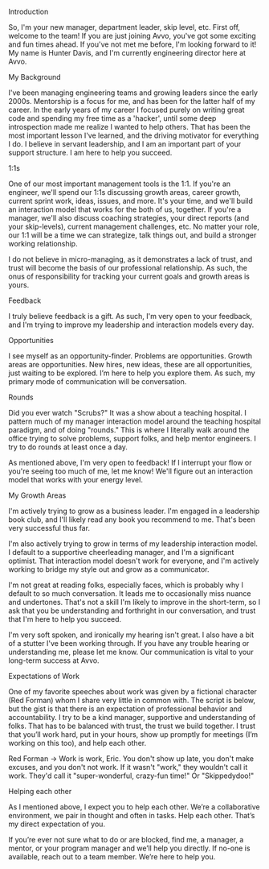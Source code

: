Introduction

So, I'm your new manager, department leader, skip level, etc.  First off, welcome to the team! If you are just joining Avvo, you've got some exciting and fun times ahead. If you've not met me before, I'm looking forward to it!  My name is Hunter Davis, and I'm currently engineering director here at Avvo.

My Background

I've been managing engineering teams and growing leaders since the early 2000s. Mentorship is a focus for me, and has been for the latter half of my career.  In the early years of my career I focused purely on writing great code and spending my free time as a 'hacker', until some deep introspection made me realize I wanted to help others.  That has been the most important lesson I've learned, and the driving motivator for everything I do. I believe in servant leadership, and I am an important part of your support structure.  I am here to help you succeed.

1:1s

One of our most important management tools is the 1:1.  If you're an engineer, we'll spend our 1:1s discussing growth areas, career growth, current sprint work, ideas, issues, and more.  It's your time, and we'll build an interaction model that works for the both of us, together. If you're a manager, we'll also discuss coaching strategies, your direct reports (and your skip-levels), current management challenges, etc.  No matter your role, our 1:1 will be a time we can strategize, talk things out, and build a stronger working relationship.

I do not believe in micro-managing, as it demonstrates a lack of trust, and trust will become the basis of our professional relationship. As such, the onus of responsibility for tracking your current goals and growth areas is yours.

Feedback

I truly believe feedback is a gift.  As such, I'm very open to your feedback, and I'm trying to improve my leadership and interaction models every day.

Opportunities

I see myself as an opportunity-finder.  Problems are opportunities. Growth areas are opportunities.  New hires, new ideas, these are all opportunities, just waiting to be explored.  I’m here to help you explore them. As such, my primary mode of communication will be conversation.

Rounds

Did you ever watch "Scrubs?"  It was a show about a teaching hospital.  I pattern much of my manager interaction model around the teaching hospital paradigm, and of doing "rounds."  This is where I literally walk around the office trying to solve problems, support folks, and help mentor engineers.  I try to do rounds at least once a day. 

As mentioned above, I'm very open to feedback!  If I interrupt your flow or you're seeing too much of me, let me know!  We'll figure out an interaction model that works with your energy level.

My Growth Areas

I'm actively trying to grow as a business leader.  I'm engaged in a leadership book club, and I'll likely read any book you recommend to me.  That's been very successful thus far.

I'm also actively trying to grow in terms of my leadership interaction model.  I default to a supportive cheerleading manager, and I'm a significant optimist.  That interaction model doesn't work for everyone, and I'm actively working to bridge my style out and grow as a communicator.  

I'm not great at reading folks, especially faces, which is probably why I default to so much conversation.  It leads me to occasionally miss nuance and undertones. That's not a skill I'm likely to improve in the short-term, so I ask that you be understanding and forthright in our conversation, and trust that I'm here to help you succeed.  

I'm very soft spoken, and ironically my hearing isn't great.  I also have a bit of a stutter I've been working through. If you have any trouble hearing or understanding me, please let me know.  Our communication is vital to your long-term success at Avvo.

Expectations of Work

One of my favorite speeches about work was given by a fictional character (Red Forman) whom I share very little in common with.  The script is below, but the gist is that there is an expectation of professional behavior and accountability. I try to be a kind manager, supportive and understanding of folks.  That has to be balanced with trust, the trust we build together. I trust that you’ll work hard, put in your hours, show up promptly for meetings (I’m working on this too), and help each other.

Red Forman  -> Work is work, Eric. You don't show up late, you don't make excuses, and you don't not work. If it wasn't "work," they wouldn't call it work. They'd call it "super-wonderful, crazy-fun time!" Or "Skippedydoo!"

Helping each other

As I mentioned above, I expect you to help each other.  We’re a collaborative environment, we pair in thought and often in tasks.  Help each other. That’s my direct expectation of you.

If you’re ever not sure what to do or are blocked, find me, a manager, a mentor, or your program manager and we’ll help you directly.  If no-one is available, reach out to a team member. We’re here to help you.
